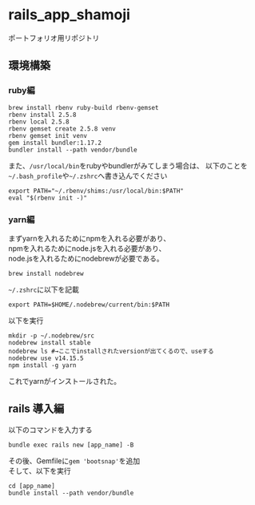 # rails_app_shamoji
ポートフォリオ用リポジトリ

## 環境構築

### ruby編
```
brew install rbenv ruby-build rbenv-gemset
rbenv install 2.5.8
rbenv local 2.5.8
rbenv gemset create 2.5.8 venv
rbenv gemset init venv
gem install bundler:1.17.2
bundler install --path vendor/bundle
```

また、`/usr/local/bin`をrubyやbundlerがみてしまう場合は、
以下のことを`~/.bash_profile`や`~/.zshrc`へ書き込んでください

```
export PATH="~/.rbenv/shims:/usr/local/bin:$PATH"
eval "$(rbenv init -)"
```

### yarn編

まずyarnを入れるためにnpmを入れる必要があり、  
npmを入れるためにnode.jsを入れる必要があり、  
node.jsを入れるためにnodebrewが必要である。  

```
brew install nodebrew
```

`~/.zshrc`に以下を記載

```
export PATH=$HOME/.nodebrew/current/bin:$PATH
```

以下を実行

```
mkdir -p ~/.nodebrew/src
nodebrew install stable
nodebrew ls #→ここでinstallされたversionが出てくるので、useする
nodebrew use v14.15.5
npm install -g yarn
```


これでyarnがインストールされた。


## rails 導入編

以下のコマンドを入力する

```
bundle exec rails new [app_name] -B
```

その後、Gemfileに`gem 'bootsnap'`を追加  
そして、以下を実行

```
cd [app_name]
bundle install --path vendor/bundle
```